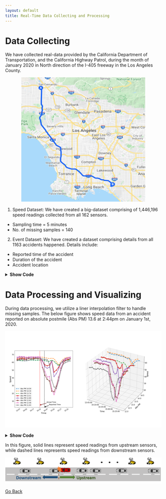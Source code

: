 ```yaml
---
layout: default
title: Real-Time Data Collecting and Processing
---
```


# Data Collecting

We have collected real-data provided by the California Department of Transportation, and  the California Highway Patrol, during the month of January 2020 in North direction of the I-405 freeway in the Los Angeles County. 

<p align="center">
  <img src="../images/g_map.png" height="400" width="400">
 </p>
    

1. Speed Dataset:  We have created a big-dataset comprising of 1,446,196 speed readings collected from all 162 sensors.
  - Sampling time = 5 minutes
  - No. of missing samples = 140

2. Event Dataset:  We have created a dataset comprising details from all 1163 accidents happened. Details include:
  - Reported time of the accident
  - Duration of the accident
  - Accident location
  

<details>
  <summary> <b> Show Code </b> </summary>
  
```python
import pandas as pd
import datetime

######################################  Speed Dataset #########################################
new = pd.DataFrame()
Speed_data = []

#read all 31 files, each file contains speed readings from a single day in Jan 2020
for i in range(1,32): 
    data_xls = pd.read_excel('Speed_data/pems_output-'+str(i)+'.xlsx', index_col=None)
    new = data_xls[['Time','Postmile (Abs)','VDS','AggSpeed', '% Observed']]
    new = new.rename(index=str, columns={"Time":"Time","Postmile (Abs)": "Postmile",
                              "VDS":"Link_ID","AggSpeed": "Speed","% Observed": "Accuracy"})    
    date = datetime.date(2020,1,i)        
    new['Time'] = pd.to_datetime(date.strftime('%Y-%m-%d:') + new['Time'], format='%Y-%m-%d:%H:%M')
    Speed_data.append(new)

#save all speed readings into a single .csv file
Speed_data = pd.concat(Speed_data, axis=0)
Speed_data.to_csv('Speed_2020_Jan.csv', encoding='utf-8',index=False)

######################################  Event Dataset #########################################
new = pd.DataFrame()
Event_data = []

#read all 5 files, each file contains all accident details happended in a week in Jan 2020
for i in range(1,6):
    
    data_xls = pd.read_excel('Accidents/pems_output-'+str(32+i)+'.xlsx', index_col=None)
    new = data_xls[['Incident Id','Start Time','Duration (mins)','Abs PM','DESCRIPTION']]
    new = new.rename(index=str, columns={"Incident Id":"Incident_ID","Start Time": "Start_Time", 
                     "Duration (mins)":"Duration","Abs PM": "Postmile","DESCRIPTION": "DESCRIP"})
   
    new['Start_Time'] = pd.to_datetime(new['Start_Time'], format='%m-%d-%y %H:%M')   
    Event_data.append(new)

#save all event data into a single .csv file
Event_data = pd.concat(Event_data, axis=0)
Event_data.to_csv('Event_2020_Jan.csv', encoding='utf-8',index=False)
```
</details>
  
# Data Processing and Visualizing

During data processing, we utilize a liner interpolation filter to handle missing samples.  The below figure shows speed data from an accident reported on absolute postmile (Abs PM) 13.6 at 2:44pm on January 1st, 2020. 

![Sample Acc](../images/sample_acc.png)

<details>
  <summary> <b> Show Code </b> </summary>
  
```python
############################ Plot raw speed in a 2d figure  ################################### 

def plot_raw_speed(Speed_data,Event_data,event_id):
    #accident information
    Event_info = Event_data[Event_data['Incident_ID'] == event_id]    
    Acc_time = Event_info.iloc[0,1]
    Acc_place = Event_info.iloc[0,3]
    

    #extract speed data 1 hour before and after, and within 3 miles range from accident
    start_t = Acc_time - timedelta(minutes= 80) 
    end_t = Acc_time + timedelta(minutes=40)      
    Event_speed =  Speed_data[(Speed_data.Postmile >= Acc_place - 1.5  ) & 
                              (Speed_data.Postmile <= Acc_place +0.2 ) &
                          (Speed_data.Time <=  end_t  ) & 
                          (Speed_data.Time >= start_t)]        
    Link_IDS = Event_speed['Link_ID'].drop_duplicates().values.tolist()
    
    # 2d figure
    fig = plt.figure(figsize=(10,10))
    ax = fig.add_subplot(1,1,1) 
    
    for z in range(0,len(Link_IDS)): 
    
        #extract sensor speed data
        Link_data = Event_speed[Event_speed['Link_ID']== Link_IDS[z]]
        Post = Link_data.Postmile.values[0]                                   
        data = Link_data[['Time','Speed']]
        sorted_data = data.sort_values(['Time'])
        sorted_data1 = sorted_data.set_index(['Time'])   
        
        #interpolation filter incase of missing samples
        resampled_data = sorted_data1.resample('5T').mean()  
        interpolated = resampled_data.interpolate(method='linear')
        
        
        if Post  > Acc_place: #upstream sensors
             plt.plot(interpolated.index,interpolated.Speed,'--',linewidth=4,
                                                      label='Abs PM '+str(round(Post,2)))
        else:               #downstream sensors
            plt.plot(interpolated.index,interpolated.Speed,marker=Marker[z-2],linewidth=4,ms=8.0,
                                                     mew = 2.0,label='Abs PM '+str(round(Post,2)))
            
    
    #annotate actual time and reported time
    plt.annotate('Actual Time', xy=((Acc_time- timedelta(minutes= 40)), 5), color='red',
                     xytext=((Acc_time - timedelta(minutes = 75)),8),
                arrowprops=dict(facecolor='red', shrink=0.01,width=2),fontsize=15)  
    plt.axvline(x=(Acc_time- timedelta(minutes= 40)),color='r',linestyle='--',linewidth=3,label = '')   
    plt.annotate('Reported Time \n (Delay = 40 mins)', xy=((Acc_time), 3), 
                     xytext=((Acc_time + timedelta(minutes = 10)),5),
                arrowprops=dict(facecolor='black', shrink=0.01,width=2),fontsize=15)
    plt.axvline(x=Acc_time,color='k',linestyle='--',linewidth=2,label = '')

    #stylish adjustments in plot
    ax.xaxis.set_major_formatter(mdates.DateFormatter('%H:%M'))     
    plt.ylim(2,75)  
    plt.xticks(rotation=30)
    plt.legend(fontsize=15)
    plt.rcParams['xtick.labelsize'] = 15
    plt.rcParams['ytick.labelsize'] = 15
    plt.xlabel('Time',fontsize=20)
    plt.ylabel('Speed',fontsize=20)

    #save figure    
    plt.savefig('Figures/result.png', format='png')
    
############################ Plot raw speed in a 3d figure  ################################### 

def D3_plot_raw_speed(Speed_data,Event_data,event_id): 
    #accident information
    Event_info = Event_data[Event_data['Incident_ID'] == event_id]    
    Acc_time = Event_info.iloc[0,1]
    Acc_place = Event_info.iloc[0,3]
    
    #extract speed data 1 hour before and after, and within 3 miles range from accident
    start_t = Acc_time - timedelta(minutes= 60) 
    end_t = Acc_time + timedelta(minutes=60)       
    Event_speed =  Speed_data[(Speed_data.Postmile >= Acc_place - 2  ) & 
                              (Speed_data.Postmile <= Acc_place +1 ) &
                          (Speed_data.Time <=  end_t  ) & 
                          (Speed_data.Time >= start_t)]     
    Link_IDS = Event_speed['Link_ID'].drop_duplicates().values.tolist()
      
    
    #3d figure
    fig = plt.figure(figsize=(12,12))
    ax = fig.add_subplot(111, projection='3d')
    
    for z in range(0,len(Link_IDS)): #get speed reading from all sensors
        
        #extract sensor speed data
        Link_data = Event_speed[Event_speed['Link_ID']== Link_IDS[z]]
        Post = Link_data.Postmile.values[0]                                      
        data = Link_data[['Time','Speed']]
        sorted_data = data.sort_values(['Time'])
        sorted_data1 = sorted_data.set_index(['Time'])   
        
        #interpolation filter incase of missing samples
        resampled_data = sorted_data1.resample('5T').mean()  
        interpolated = resampled_data.interpolate(method='linear')
        
        index = [i for i in range(len(interpolated.index))]
        LK = [Post for i in range(len(interpolated.index))]
        
        if Post  > Acc_place: #upstream sensors         
            ax.plot(index, LK,interpolated.Speed,'--', linewidth=4)
        else:                #downstream sensors 
            ax.plot(index, LK,interpolated.Speed,marker=Marker[z-2],
                                                linewidth=4,ms=8.0,mew = 2.0)
    
    #stylish adjustments in plot 
    tick = np.arange(0, len(interpolated.index), 5)
    label = [interpolated.index.time[i] for i in tick]
    ax.xaxis.set_ticks(tick)
    ax.xaxis.set_ticklabels(label)  
    ax.set_ylabel('Abs PM',fontsize = 17)
    ax.set_xlabel('Time',fontsize = 17)
    ax.set_zlabel('Speed',fontsize =17)   
    ax.xaxis.labelpad = 20
    ax.yaxis.labelpad = 20
    
    #save figure
    plt.savefig('Figures/3D_Raw_Speed.png', format='png')
      
 ```
</details>

In this figure, solid lines represent speed readings from upstream sensors, while dashed lines represents speed readings from downstream sensors.  

![Down Up](../images/down_up.png)

[Go Back](../)
